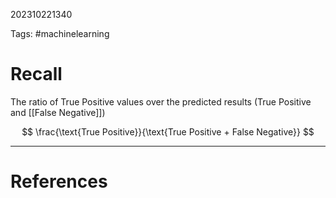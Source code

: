 202310221340

Tags: #machinelearning 

# Recall
The ratio of True Positive values over the predicted results (True Positive and [[False Negative]])

$$
\frac{\text{True Positive}}{\text{True Positive + False Negative}}
$$

---
# References
